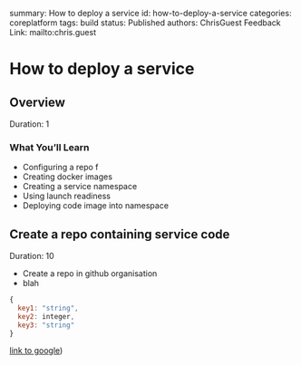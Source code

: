 summary: How to deploy a service
id: how-to-deploy-a-service
categories: coreplatform
tags: build 
status: Published 
authors: ChrisGuest
Feedback Link: mailto:chris.guest

# How to deploy a service 
<!-- ------------------------ -->
## Overview 
Duration: 1

### What You’ll Learn 
- Configuring a repo f
- Creating docker images 
- Creating a service namespace
- Using launch readiness
- Deploying code image into namespace

<!-- ------------------------ -->
## Create a repo containing service code
Duration: 10

- Create a repo in github organisation
- blah 

```javascript
{ 
  key1: "string", 
  key2: integer,
  key3: "string"
}
```

[link to google](https://www.google.com))

